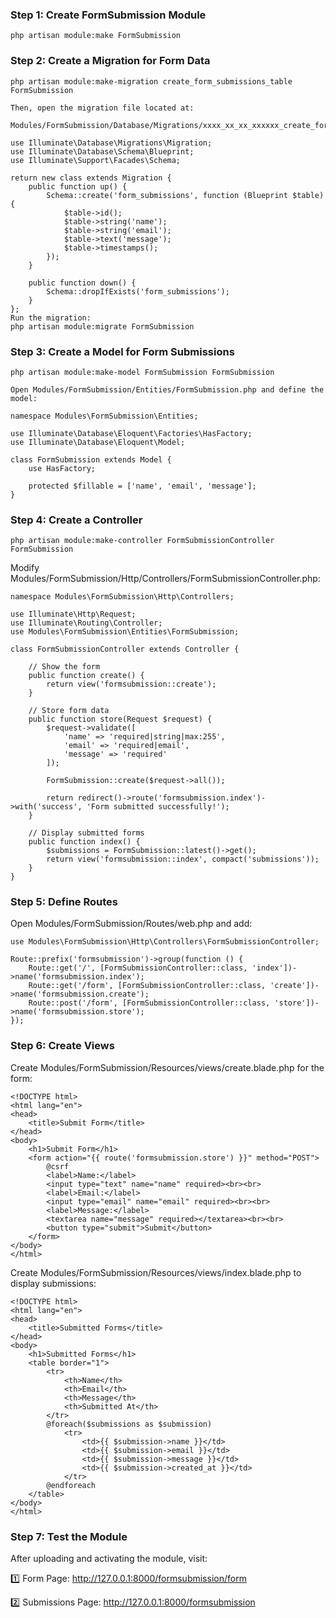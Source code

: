 ### Step 1: Create FormSubmission Module
```
php artisan module:make FormSubmission
```

### Step 2: Create a Migration for Form Data
```
php artisan module:make-migration create_form_submissions_table FormSubmission

```
```
Then, open the migration file located at:

Modules/FormSubmission/Database/Migrations/xxxx_xx_xx_xxxxxx_create_form_submissions_table.php

use Illuminate\Database\Migrations\Migration;
use Illuminate\Database\Schema\Blueprint;
use Illuminate\Support\Facades\Schema;

return new class extends Migration {
    public function up() {
        Schema::create('form_submissions', function (Blueprint $table) {
            $table->id();
            $table->string('name');
            $table->string('email');
            $table->text('message');
            $table->timestamps();
        });
    }

    public function down() {
        Schema::dropIfExists('form_submissions');
    }
};
Run the migration:
php artisan module:migrate FormSubmission
```

###  Step 3: Create a Model for Form Submissions

```
php artisan module:make-model FormSubmission FormSubmission

Open Modules/FormSubmission/Entities/FormSubmission.php and define the model:

namespace Modules\FormSubmission\Entities;

use Illuminate\Database\Eloquent\Factories\HasFactory;
use Illuminate\Database\Eloquent\Model;

class FormSubmission extends Model {
    use HasFactory;
    
    protected $fillable = ['name', 'email', 'message'];
}
```

### Step 4: Create a Controller

```
php artisan module:make-controller FormSubmissionController FormSubmission
```

Modify Modules/FormSubmission/Http/Controllers/FormSubmissionController.php:
```
namespace Modules\FormSubmission\Http\Controllers;

use Illuminate\Http\Request;
use Illuminate\Routing\Controller;
use Modules\FormSubmission\Entities\FormSubmission;

class FormSubmissionController extends Controller {

    // Show the form
    public function create() {
        return view('formsubmission::create');
    }

    // Store form data
    public function store(Request $request) {
        $request->validate([
            'name' => 'required|string|max:255',
            'email' => 'required|email',
            'message' => 'required'
        ]);

        FormSubmission::create($request->all());

        return redirect()->route('formsubmission.index')->with('success', 'Form submitted successfully!');
    }

    // Display submitted forms
    public function index() {
        $submissions = FormSubmission::latest()->get();
        return view('formsubmission::index', compact('submissions'));
    }
}
```
### Step 5: Define Routes
Open Modules/FormSubmission/Routes/web.php and add:

```
use Modules\FormSubmission\Http\Controllers\FormSubmissionController;

Route::prefix('formsubmission')->group(function () {
    Route::get('/', [FormSubmissionController::class, 'index'])->name('formsubmission.index');
    Route::get('/form', [FormSubmissionController::class, 'create'])->name('formsubmission.create');
    Route::post('/form', [FormSubmissionController::class, 'store'])->name('formsubmission.store');
});

```

### Step 6: Create Views

Create Modules/FormSubmission/Resources/views/create.blade.php for the form:

```
<!DOCTYPE html>
<html lang="en">
<head>
    <title>Submit Form</title>
</head>
<body>
    <h1>Submit Form</h1>
    <form action="{{ route('formsubmission.store') }}" method="POST">
        @csrf
        <label>Name:</label>
        <input type="text" name="name" required><br><br>
        <label>Email:</label>
        <input type="email" name="email" required><br><br>
        <label>Message:</label>
        <textarea name="message" required></textarea><br><br>
        <button type="submit">Submit</button>
    </form>
</body>
</html>

```

Create Modules/FormSubmission/Resources/views/index.blade.php to display submissions:

```
<!DOCTYPE html>
<html lang="en">
<head>
    <title>Submitted Forms</title>
</head>
<body>
    <h1>Submitted Forms</h1>
    <table border="1">
        <tr>
            <th>Name</th>
            <th>Email</th>
            <th>Message</th>
            <th>Submitted At</th>
        </tr>
        @foreach($submissions as $submission)
            <tr>
                <td>{{ $submission->name }}</td>
                <td>{{ $submission->email }}</td>
                <td>{{ $submission->message }}</td>
                <td>{{ $submission->created_at }}</td>
            </tr>
        @endforeach
    </table>
</body>
</html>

```

### Step 7: Test the Module

After uploading and activating the module, visit:

1️⃣ Form Page:
http://127.0.0.1:8000/formsubmission/form

2️⃣ Submissions Page:
http://127.0.0.1:8000/formsubmission